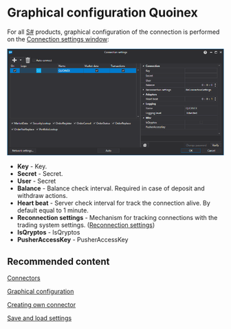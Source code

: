 # Graphical configuration Quoinex

For all [S\#](StockSharpAbout.md) products, graphical configuration of the connection is performed on the [Connection settings window](API_UI_ConnectorWindow.md):

![API GUI Settings QUOINEX](../images/API_GUI_Settings_QUOINEX.png)

- **Key** \- Key.
- **Secret** \- Secret.
- **User** \- Secret
- **Balance** \- Balance check interval. Required in case of deposit and withdraw actions.
- **Heart beat** \- Server check interval for track the connection alive. By default equal to 1 minute.
- **Reconnection settings** \- Mechanism for tracking connections with the trading system settings. ([Reconnection settings](Reconnect.md))
- **IsQryptos** \- IsQryptos
- **PusherAccessKey** \- PusherAccessKey

## Recommended content

[Connectors](API_Connectors.md)

[Graphical configuration](API_ConnectorsUIConfiguration.md)

[Creating own connector](ConnectorCreating.md)

[Save and load settings](API_Connectors_SaveConnectorSettings.md)
